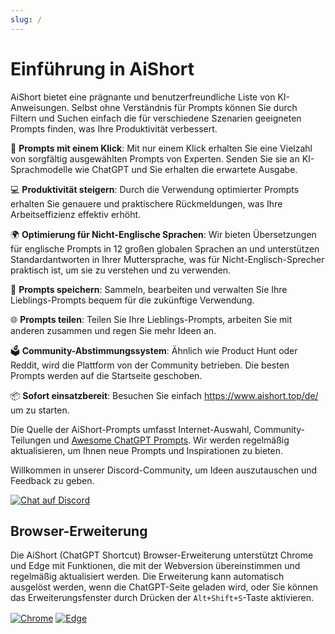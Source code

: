 ```yaml
---
slug: /
---
```


# Einführung in AiShort

AiShort bietet eine prägnante und benutzerfreundliche Liste von KI-Anweisungen. Selbst ohne Verständnis für Prompts können Sie durch Filtern und Suchen einfach die für verschiedene Szenarien geeigneten Prompts finden, was Ihre Produktivität verbessert.

🚀 **Prompts mit einem Klick**: Mit nur einem Klick erhalten Sie eine Vielzahl von sorgfältig ausgewählten Prompts von Experten. Senden Sie sie an KI-Sprachmodelle wie ChatGPT und Sie erhalten die erwartete Ausgabe.

💻 **Produktivität steigern**: Durch die Verwendung optimierter Prompts erhalten Sie genauere und praktischere Rückmeldungen, was Ihre Arbeitseffizienz effektiv erhöht.

🌍 **Optimierung für Nicht-Englische Sprachen**: Wir bieten Übersetzungen für englische Prompts in 12 großen globalen Sprachen an und unterstützen Standardantworten in Ihrer Muttersprache, was für Nicht-Englisch-Sprecher praktisch ist, um sie zu verstehen und zu verwenden.

💾 **Prompts speichern**: Sammeln, bearbeiten und verwalten Sie Ihre Lieblings-Prompts bequem für die zukünftige Verwendung.

🌐 **Prompts teilen**: Teilen Sie Ihre Lieblings-Prompts, arbeiten Sie mit anderen zusammen und regen Sie mehr Ideen an.

🗳️ **Community-Abstimmungssystem**: Ähnlich wie Product Hunt oder Reddit, wird die Plattform von der Community betrieben. Die besten Prompts werden auf die Startseite geschoben.

📦 **Sofort einsatzbereit**: Besuchen Sie einfach https://www.aishort.top/de/ um zu starten.

Die Quelle der AiShort-Prompts umfasst Internet-Auswahl, Community-Teilungen und [Awesome ChatGPT Prompts](https://github.com/f/awesome-chatgpt-prompts). Wir werden regelmäßig aktualisieren, um Ihnen neue Prompts und Inspirationen zu bieten.

Willkommen in unserer Discord-Community, um Ideen auszutauschen und Feedback zu geben.

<a href="https://discord.gg/PZTQfJ4GjX">
   <img src="https://img.shields.io/discord/1048780149899939881?color=%2385c8c8&label=Discord&logo=discord&style=for-the-badge" alt="Chat auf Discord" />
</a>

## Browser-Erweiterung

Die AiShort (ChatGPT Shortcut) Browser-Erweiterung unterstützt Chrome und Edge mit Funktionen, die mit der Webversion übereinstimmen und regelmäßig aktualisiert werden. Die Erweiterung kann automatisch ausgelöst werden, wenn die ChatGPT-Seite geladen wird, oder Sie können das Erweiterungsfenster durch Drücken der `Alt+Shift+S`-Taste aktivieren.

<a href="https://chrome.google.com/webstore/detail/chatgpt-shortcut/blcgeoojgdpodnmnhfpohphdhfncblnj">
  <img src="https://img.newzone.top/2023-06-05-12-28-49.png?imageMogr2/format/webp"  alt="Chrome" valign="middle" /></a>

<a href="https://microsoftedge.microsoft.com/addons/detail/chatgpt-shortcut/hnggpalhfjmdhhmgfjpmhlfilnbmjoin">
  <img src="https://img.newzone.top/2023-06-05-12-26-20.png?imageMogr2/format/webp" alt="Edge" valign="middle" /></a>
